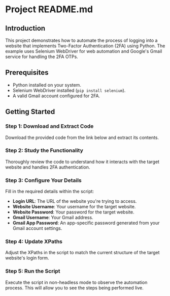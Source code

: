 # Project README.md

## Introduction

This project demonstrates how to automate the process of logging into a website that implements Two-Factor Authentication (2FA) using Python. The example uses Selenium WebDriver for web automation and Google's Gmail service for handling the 2FA OTPs.

## Prerequisites

- Python installed on your system.
- Selenium WebDriver installed (`pip install selenium`).
- A valid Gmail account configured for 2FA.

## Getting Started

### Step 1: Download and Extract Code

Download the provided code from the link below and extract its contents.

### Step 2: Study the Functionality

Thoroughly review the code to understand how it interacts with the target website and handles 2FA authentication.

### Step 3: Configure Your Details

Fill in the required details within the script:

- **Login URL**: The URL of the website you're trying to access.
- **Website Username**: Your username for the target website.
- **Website Password**: Your password for the target website.
- **Gmail Username**: Your Gmail address.
- **Gmail App Password**: An app-specific password generated from your Gmail account settings.

### Step 4: Update XPaths

Adjust the XPaths in the script to match the current structure of the target website's login form.

### Step 5: Run the Script

Execute the script in non-headless mode to observe the automation process. This will allow you to see the steps being performed live.


